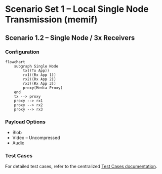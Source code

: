 # Scenario Set 1 – Local Single Node Transmission (memif)

## Scenario 1.2 – Single Node / 3x Receivers

### Configuration

```mermaid
flowchart
    subgraph Single Node
        tx((Tx App))
        rx1((Rx App 1))
        rx2((Rx App 2))
        rx3((Rx App 3))
        proxy(Media Proxy)
    end
    tx --> proxy
    proxy --> rx1
    proxy --> rx2
    proxy --> rx3
```

### Payload Options

* Blob
* Video – Uncompressed
* Audio

### Test Cases

For detailed test cases, refer to the centralized [Test Cases documentation](../SCENARIO.md#test-cases).
